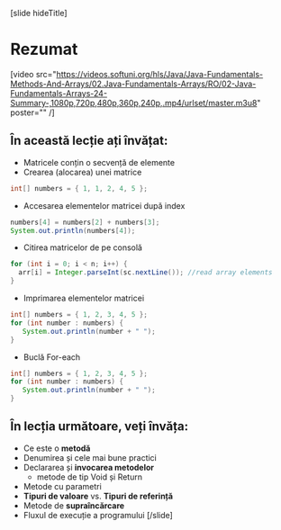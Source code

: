 
[slide hideTitle]
# Rezumat

[video src="https://videos.softuni.org/hls/Java/Java-Fundamentals-Methods-And-Arrays/02.Java-Fundamentals-Arrays/RO/02-Java-Fundamentals-Arrays-24-Summary-,1080p,720p,480p,360p,240p,.mp4/urlset/master.m3u8" poster="" /]

## În această lecție ați învățat:
- Matricele conțin o secvență de elemente
- Crearea (alocarea) unei matrice

```java
int[] numbers = { 1, 1, 2, 4, 5 };
```
- Accesarea elementelor matricei după index

```java
numbers[4] = numbers[2] + numbers[3];
System.out.println(numbers[4]);
```

- Citirea matricelor de pe consolă

```java
for (int i = 0; i < n; i++) {
  arr[i] = Integer.parseInt(sc.nextLine()); //read array elements
}
```
- Imprimarea elementelor matricei 

```java
int[] numbers = { 1, 2, 3, 4, 5 };
for (int number : numbers) {
   System.out.println(number + " ");
}
```

- Buclă For-each 

```Java
int[] numbers = { 1, 2, 3, 4, 5 };
for (int number : numbers) {
   System.out.println(number + " ");
}
```

## În lecția următoare, veți învăța:
- Ce este o **metodă**
- Denumirea și cele mai bune practici
- Declararea și **invocarea metodelor**
   - metode de tip Void și Return
- Metode cu parametri
- **Tipuri de valoare** vs. **Tipuri de referință**
- Metode de **supraîncărcare**
- Fluxul de execuție a programului
[/slide]


